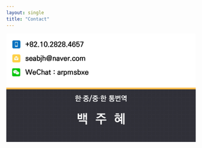 ```yaml
---
layout: single
title: "Contact"
---
```


![KakaoTalk_20231027_153917559_03](../images/2023-10-29/KakaoTalk_20231027_153917559_03.jpg)
